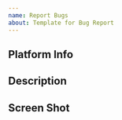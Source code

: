 ```yaml
---
name: Report Bugs
about: Template for Bug Report
---
```

<!-- 
Before you report an issue, Please make sure you have read the docs: https://vdocs.vmr.us.kg/

在提issue之前，请确保您已经阅读了文档: https://vdocs.vmr.us.kg/zh-cn/
-->

## Platform Info
<!--for example, MacOS arm64 (平台信息，举例： MacOS arm64)-->

## Description
<!-- Your description about what happend. (描述一下发生了什么)-->

## Screen Shot
<!-- Upload A Capture (上传bug相关的截图) -->

